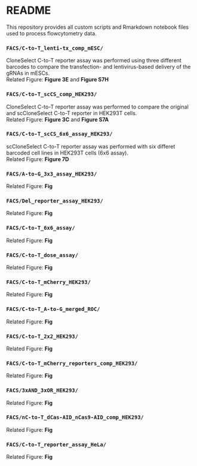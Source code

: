 # README
This repository provides all custom scripts and Rmarkdown notebook files used to process flowcytometry data.

### `FACS/C-to-T_lenti-tx_comp_mESC/`
CloneSelect C-to-T reporter assay was performed using three different barcodes to compare the transfection- and lentivirus-based delivery of the gRNAs in mESCs.   
Related Figure: **Figure 3E** and **Figure S7H**

### `FACS/C-to-T_scCS_comp_HEK293/`
CloneSelect C-to-T reporter assay was performed to compare the original and scCloneSelect C-to-T reporter in HEK293T cells.    
Related Figure: **Figure 3C** and **Figure S7A**

### `FACS/C-to-T_scCS_6x6_assay_HEK293/`
scCloneSelect C-to-T reporter assay was performed with six differet barcoded cell lines in HEK293T cells (6x6 assay).   
Related Figure: **Figure 7D**

### `FACS/A-to-G_3x3_assay_HEK293/`
Related Figure: **Fig**

### `FACS/Del_reporter_assay_HEK293/`
Related Figure: **Fig**

### `FACS/C-to-T_6x6_assay/`
Related Figure: **Fig**

### `FACS/C-to-T_dose_assay/`
Related Figure: **Fig**

### `FACS/C-to-T_mCherry_HEK293/`
Related Figure: **Fig**

### `FACS/C-to-T_A-to-G_merged_ROC/`
Related Figure: **Fig**

### `FACS/C-to-T_2x2_HEK293/`
Related Figure: **Fig**

### `FACS/C-to-T_mCherry_reporters_comp_HEK293/`
Related Figure: **Fig**

### `FACS/3xAND_3xOR_HEK293/`
Related Figure: **Fig**

### `FACS/nC-to-T_dCas-AID_nCas9-AID_comp_HEK293/`
Related Figure: **Fig**

### `FACS/C-to-T_reporter_assay_HeLa/`
Related Figure: **Fig**
